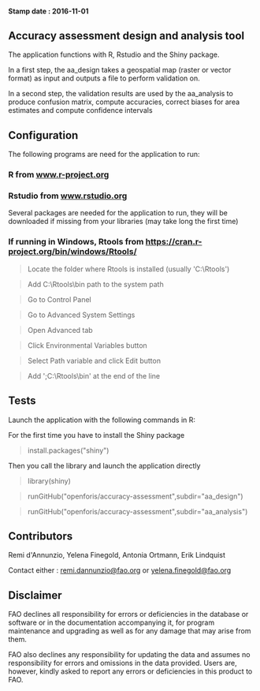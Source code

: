 #### Stamp date : **2016-11-01**

## Accuracy assessment design and analysis tool

The application functions with R, Rstudio and the Shiny package.

In a first step, the aa_design takes a geospatial map (raster or vector format) as input and outputs a file to perform validation on.

In a second step, the validation results are used by the aa_analysis to produce confusion matrix, compute accuracies, correct biases for area estimates and compute confidence intervals


## Configuration

The following programs are need for the application to run:

### R from www.r-project.org


### Rstudio from www.rstudio.org
Several packages are needed for the application to run, they will be downloaded if missing from your libraries (may take long the first time)
 


### If running in Windows, Rtools from https://cran.r-project.org/bin/windows/Rtools/

> Locate the folder where Rtools is installed (usually 'C:\Rtools')

> Add C:\Rtools\bin path to the system path

> Go to Control Panel

> Go to Advanced System Settings

> Open Advanced tab

> Click Environmental Variables button

> Select Path variable and click Edit button

> Add ';C:\Rtools\bin' at the end of the line 



## Tests

Launch the application with the following commands in R:

For the first time you have to install the Shiny package

> install.packages("shiny")

Then you call the library and launch the application directly

> library(shiny)

> runGitHub("openforis/accuracy-assessment",subdir="aa_design")

> runGitHub("openforis/accuracy-assessment",subdir="aa_analysis")


## Contributors

Remi d'Annunzio, Yelena Finegold, Antonia Ortmann, Erik Lindquist

Contact either : remi.dannunzio@fao.org or yelena.finegold@fao.org


## Disclaimer

FAO declines all responsibility for errors or deficiencies in the database or software or in the documentation accompanying it, for program maintenance and upgrading as well as for any damage that may arise from them. 

FAO also declines any responsibility for updating the data and assumes no responsibility for errors and omissions in the data provided. Users are, however, kindly asked to report any errors or deficiencies in this product to FAO.
